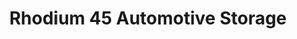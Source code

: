 ---
title: "Rhodium 45 Automotive Storage"
url: /mesa/rhodium-45-automotive-storage/
shop: storage rental
---